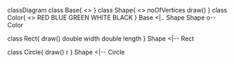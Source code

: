 classDiagram
class Base{
<<interface>>
}
class Shape{
    <<interface>>
    noOfVertices
    draw()
}
class Color{
    <<enumeration>>
    RED
    BLUE
    GREEN
    WHITE
    BLACK
}
Base <|.. Shape
Shape o--Color

class Rect{
draw()
double width
double length
}
Shape <|-- Rect

class Circle{
draw()
r
}
Shape <|-- Circle

